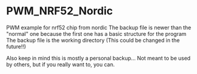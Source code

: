 # PWM_NRF52_Nordic
PWM example for nrf52 chip from nordic
The backup file is newer than the "normal" one because the first one has a basic structure for the program
The backup file is the working directory (This could be changed in the future!!)

Also keep in mind this is mostly a personal backup... Not meant to be used by others, but if you really want to, you can.
